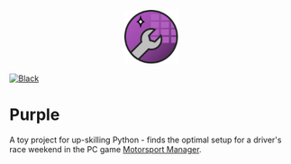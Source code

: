 <p align="center">
<a>
    <img src="purple_logo.svg" alt="Purple" height="96">
</a>
</p>

</a>
<a href="https://github.com/psf/black">
    <img src="https://img.shields.io/badge/code/style-black-000000.svg"
         alt="Black" />
</a>
</p>

# Purple
A toy project for up-skilling Python - finds the optimal setup for a driver's
race weekend in the PC game [Motorsport Manager](http://www.motorsportmanager.com/).
